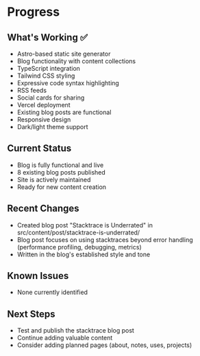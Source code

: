 # Progress

## What's Working ✅

- Astro-based static site generator
- Blog functionality with content collections
- TypeScript integration
- Tailwind CSS styling
- Expressive code syntax highlighting
- RSS feeds
- Social cards for sharing
- Vercel deployment
- Existing blog posts are functional
- Responsive design
- Dark/light theme support

## Current Status

- Blog is fully functional and live
- 8 existing blog posts published
- Site is actively maintained
- Ready for new content creation

## Recent Changes

- Created blog post "Stacktrace is Underrated" in src/content/post/stacktrace-is-underrated/
- Blog post focuses on using stacktraces beyond error handling (performance profiling, debugging, metrics)
- Written in the blog's established style and tone

## Known Issues

- None currently identified

## Next Steps

- Test and publish the stacktrace blog post
- Continue adding valuable content
- Consider adding planned pages (about, notes, uses, projects)
